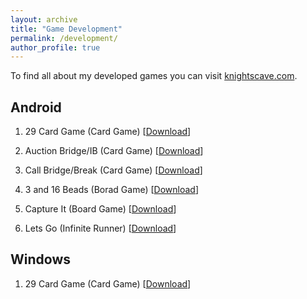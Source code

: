 ```yaml
---
layout: archive
title: "Game Development"
permalink: /development/
author_profile: true
---
```


To find all about my developed games you can visit [knightscave.com](https://www.knightscave.com/).

## Android

1. 29 Card Game (Card Game) [[Download](https://play.google.com/store/apps/details?id=com.BS_Pias.twentynine&hl=en_US)]

2. Auction Bridge/IB (Card Game) [[Download](https://play.google.com/store/apps/details?id=com.knightscave.auctionbridge&hl=en_US)]

3. Call Bridge/Break (Card Game) [[Download](https://play.google.com/store/apps/details?id=com.knightscave.callbridge&hl=en_US)]

4. 3 and 16 Beads (Borad Game) [[Download](https://play.google.com/store/apps/details?id=com.KnightsCave.A3and16Piece&hl=en_US)]

5. Capture It (Board Game) [[Download](https://play.google.com/store/apps/details?id=com.knightscave.captureit&hl=en_US)]

6. Lets Go (Infinite Runner) [[Download](https://play.google.com/store/apps/details?id=com.knightscave.letsgo&hl=en_US)]

## Windows

1. 29 Card Game (Card Game) [[Download](https://www.microsoft.com/en-us/p/29-card-game/9nblggh2wdtn)]
